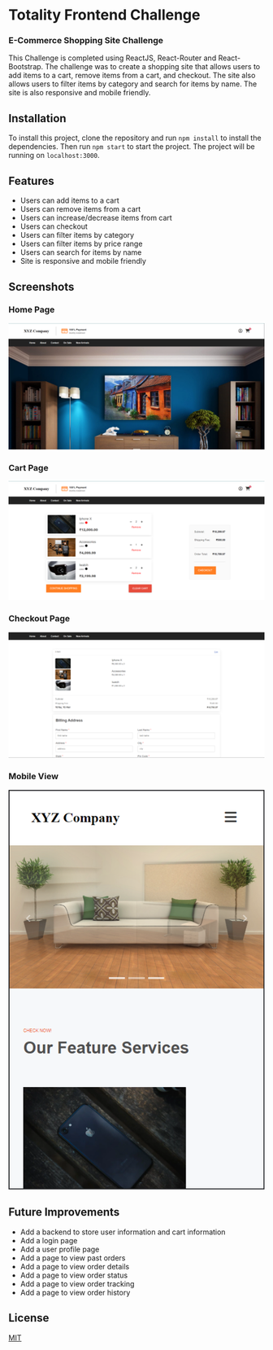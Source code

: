 # Totality Frontend Challenge

### E-Commerce Shopping Site Challenge

This Challenge is completed using ReactJS, React-Router and React-Bootstrap. The challenge was to create a shopping site that allows users to add items to a cart, remove items from a cart, and checkout. The site also allows users to filter items by category and search for items by name. The site is also responsive and mobile friendly.

## Installation

To install this project, clone the repository and run `npm install` to install the dependencies. Then run `npm start` to start the project. The project will be running on `localhost:3000`.

## Features

- Users can add items to a cart
- Users can remove items from a cart
- Users can increase/decrease items from cart
- Users can checkout
- Users can filter items by category
- Users can filter items by price range
- Users can search for items by name
- Site is responsive and mobile friendly

## Screenshots

### Home Page

![Home Page](./src/utils/HomePage.png)

### Cart Page

![Cart Page](./src/utils/CartPage.png)

### Checkout Page

![Checkout Page](./src/utils/CheckoutPage.png)

### Mobile View

![Mobile Page](./src/utils/MobileView.png)

## Future Improvements

- Add a backend to store user information and cart information
- Add a login page
- Add a user profile page
- Add a page to view past orders
- Add a page to view order details
- Add a page to view order status
- Add a page to view order tracking
- Add a page to view order history

## License

[MIT](https://choosealicense.com/licenses/mit/)
